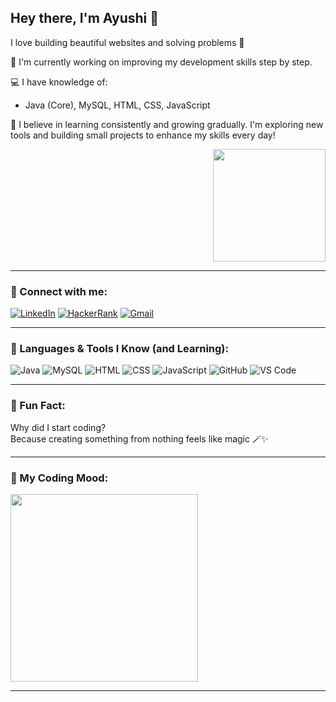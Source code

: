 <h2>Hey there, I'm Ayushi 👋</h2>

 I love building beautiful websites and solving problems 💖

🌱 I'm currently working on improving my development skills step by step.

💻 I have knowledge of:
- Java (Core), MySQL, HTML, CSS, JavaScript

🎯 I believe in learning consistently and growing gradually. I'm exploring new tools and building small projects to enhance my skills every day!


<p align="right">
  <img src="https://media.giphy.com/media/du3J3cXyzhj75IOgvA/giphy.gif" width="180"/>
</p>




---

### 💫 Connect with me:

[![LinkedIn](https://img.shields.io/badge/LinkedIn-blue?logo=linkedin)](https://www.linkedin.com/in/ayushi-baghel-a282a424b/)
[![HackerRank](https://img.shields.io/badge/LeetCode-orange?logo=HackerRank)](https://www.hackerrank.com/profile/ayushibaghel383)
[![Gmail](https://img.shields.io/badge/Gmail-D14836?logo=gmail&logoColor=white)](mailto:ayushibaghel383@gmail.com)

---

### 🚀 Languages & Tools I Know (and Learning):

![Java](https://img.shields.io/badge/Java-ED8B00?style=for-the-badge&logo=java&logoColor=white)
![MySQL](https://img.shields.io/badge/MySQL-00000F?style=for-the-badge&logo=mysql&logoColor=white)
![HTML](https://img.shields.io/badge/HTML-E34F26?style=for-the-badge&logo=html5&logoColor=white)
![CSS](https://img.shields.io/badge/CSS-1572B6?style=for-the-badge&logo=css3&logoColor=white)
![JavaScript](https://img.shields.io/badge/JavaScript-F7DF1E?style=for-the-badge&logo=javascript&logoColor=black)
![GitHub](https://img.shields.io/badge/GitHub-181717?style=for-the-badge&logo=github&logoColor=white)
![VS Code](https://img.shields.io/badge/VSCode-007ACC?style=for-the-badge&logo=visual%20studio%20code&logoColor=white)

---

### 🧩 Fun Fact:

Why did I start coding?  
Because creating something from nothing feels like magic 🪄✨

---

### 🐧 My Coding Mood:
<img src="https://cdn.dribbble.com/users/2704414/screenshots/7466903/media/b08ab24b929b5c8300c2bd389b6b06b0.gif" width="300"/>

---


